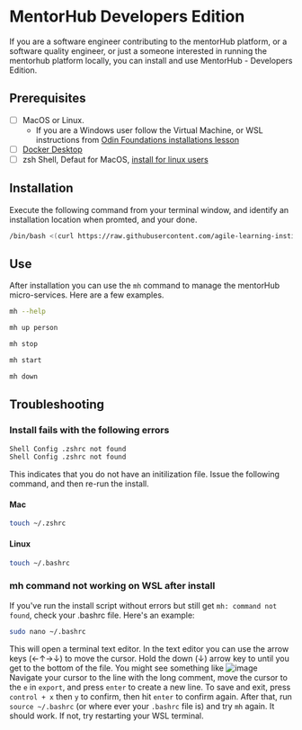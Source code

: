 # MentorHub Developers Edition

If you are a software engineer contributing to the mentorHub platform, or a software quality engineer, or just a someone interested in running the mentorhub platform locally, you can install and use MentorHub - Developers Edition.

## Prerequisites

- [ ] MacOS or Linux.
  - If you are a Windows user follow the Virtual Machine, or WSL instructions from [Odin Foundations installations lesson](https://www.theodinproject.com/lessons/foundations-installations#os-installation)
- [ ] [Docker Desktop](https://www.docker.com/products/docker-desktop/)
- [ ] zsh Shell, Defaut for MacOS, [install for linux users](https://phoenixnap.com/kb/install-zsh-ubuntu)

## Installation

Execute the following command from your terminal window, and identify an installation location when promted, and your done.

```bash
/bin/bash <(curl https://raw.githubusercontent.com/agile-learning-institute/mentorHub/main/mentorHub-developer-edition/install)
```

## Use

After installation you can use the ``mh`` command to manage the mentorHub micro-services. Here are a few examples.

```bash
mh --help
```

```bash
mh up person
```

```bash
mh stop
```

```bash
mh start
```

```bash
mh down
```

## Troubleshooting

### Install fails with the following errors

```bash
Shell Config .zshrc not found
Shell Config .zshrc not found
```

This indicates that you do not have an initilization file. Issue the following command, and then re-run the install.

#### Mac

```bash
touch ~/.zshrc
```

#### Linux

```bash
touch ~/.bashrc
```

### mh command not working on WSL after install

If you've run the install script without errors but still get `mh: command not found`, check your .bashrc file. Here's an example:

```bash
sudo nano ~/.bashrc
```

This will open a terminal text editor. In the text editor you can use the arrow keys (←↑→↓) to move the cursor. Hold the down (↓) arrow key to until you get to the bottom of the file. You might see something like ![image](https://github.com/agile-learning-institute/mentorHub/assets/67389882/1d7ecdd5-1f32-44d1-9b67-a0947e1f86bd) Navigate your cursor to the line with the long comment, move the cursor to the `e` in `export`, and press `enter` to create a new line. To save and exit, press `control + x` then `y` to confirm, then hit `enter` to confirm again. After that, run `source ~/.bashrc` (or where ever your `.bashrc` file is) and try `mh` again. It should work. If not, try restarting your WSL terminal.

